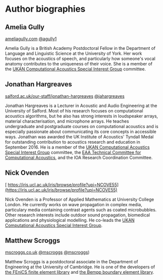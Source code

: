 # Author biographies

## Amelia Gully
[<i class="fa fa-internet-explorer"></i> ameliagully.com](https://ameliagully.com) [<i class="fa fa-github"></i> @agully1](https://github.com/agully1)

Amelia Gully is a British Academy Postdoctoral Fellow in the Department of Language and 
Linguistic Science at the University of York. Her work focuses on the acoustics of speech, and 
particularly how someone's vocal anatomy contributes to the uniqueness of their voice. She is 
a member of the [UKAN Computational Acoustics Special Interest 
Group](https://acoustics.ac.uk/sigs/computational-acoustics/) committee.

## Jonathan Hargreaves
[<i class="fa fa-internet-explorer"></i> salford.ac.uk/our-staff/jonathan-hargreaves](https://salford.ac.uk/our-staff/jonathan-hargreaves) [<i class="fa fa-github"></i> @jahargreaves](https://github.com/jahargreaves)

Jonathan Hargreaves is a Lecturer in Acoustic and Audio Engineering at the University of 
Salford. Most of his research focuses on computational acoustics algorithms, but he also has 
strong interests in loudspeaker arrays, material characterisation, and microphone arrays. He 
teaches undergraduate and postgraduate courses on computational acoustics and is especially 
passionate about communicating its core concepts in accessible ways. Jonathan was awarded the 
UK Institute of Acoustics' Tyndall Medal for outstanding contribution to acoustics research 
and education in September 2016. He is a member of the
[UKAN Computational Acoustics Special Interest Group](https://acoustics.ac.uk/sigs/computational-acoustics/) committee,
the [EAA Technical Committee for Computational Acoustics](https://euracoustics.org/technical-committees/computational-acoustics/),
and the IOA Research Coordination Committee.

## Nick Ovenden
[<i class="fa fa-internet-explorer"></i> https://iris.ucl.ac.uk/iris/browse/profile?upi=NCOVE55](https://iris.ucl.ac.uk/iris/browse/profile?upi=NCOVE55)

Nick Ovenden is a Professor of Applied Mathematics at University College London. He currently 
works on wave propagation in complex media, particulary media containing contrast agents such 
as coated microbubbles. Other research interests include outdoor sound propagation, biomedical 
applications and physiological modelling. He co-leads the
[UKAN Computational Acoustics Special Interest Group](https://acoustics.ac.uk/sigs/computational-acoustics/).

## Matthew Scroggs
[<i class="fa fa-internet-explorer"></i> mscroggs.co.uk](https://mscroggs.co.uk) [<i class="fa fa-github"></i> @mscroggs](https://github.com/mscroggs) [<i class="fa fa-twitter"></i> @mscroggs](https://twitter.com/mscroggs))

Matthew Scroggs is a postdoctoral associate in the Department of Engineering at the University 
of Cambridge. He is one of the developers of [the FEniCS finite element 
library](https://fenicsproject.org/) and [the Bempp boundary element 
library](https://bempp.com/).

